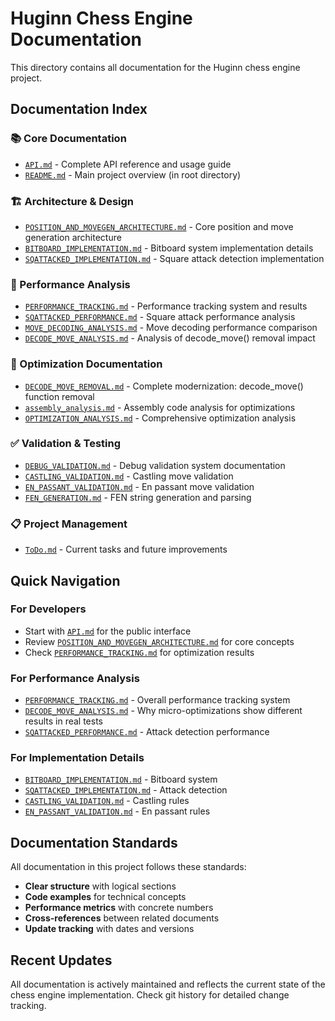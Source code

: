 # Huginn Chess Engine Documentation

This directory contains all documentation for the Huginn chess engine project.

## Documentation Index

### 📚 Core Documentation
- [`API.md`](API.md) - Complete API reference and usage guide
- [`README.md`](../README.md) - Main project overview (in root directory)

### 🏗️ Architecture & Design
- [`POSITION_AND_MOVEGEN_ARCHITECTURE.md`](POSITION_AND_MOVEGEN_ARCHITECTURE.md) - Core position and move generation architecture
- [`BITBOARD_IMPLEMENTATION.md`](BITBOARD_IMPLEMENTATION.md) - Bitboard system implementation details
- [`SQATTACKED_IMPLEMENTATION.md`](SQATTACKED_IMPLEMENTATION.md) - Square attack detection implementation

### 🚀 Performance Analysis
- [`PERFORMANCE_TRACKING.md`](PERFORMANCE_TRACKING.md) - Performance tracking system and results
- [`SQATTACKED_PERFORMANCE.md`](SQATTACKED_PERFORMANCE.md) - Square attack performance analysis
- [`MOVE_DECODING_ANALYSIS.md`](MOVE_DECODING_ANALYSIS.md) - Move decoding performance comparison
- [`DECODE_MOVE_ANALYSIS.md`](DECODE_MOVE_ANALYSIS.md) - Analysis of decode_move() removal impact

### 🔧 Optimization Documentation
- [`DECODE_MOVE_REMOVAL.md`](DECODE_MOVE_REMOVAL.md) - Complete modernization: decode_move() function removal
- [`assembly_analysis.md`](assembly_analysis.md) - Assembly code analysis for optimizations
- [`OPTIMIZATION_ANALYSIS.md`](OPTIMIZATION_ANALYSIS.md) - Comprehensive optimization analysis

### ✅ Validation & Testing
- [`DEBUG_VALIDATION.md`](DEBUG_VALIDATION.md) - Debug validation system documentation
- [`CASTLING_VALIDATION.md`](CASTLING_VALIDATION.md) - Castling move validation
- [`EN_PASSANT_VALIDATION.md`](EN_PASSANT_VALIDATION.md) - En passant move validation
- [`FEN_GENERATION.md`](FEN_GENERATION.md) - FEN string generation and parsing

### 📋 Project Management
- [`ToDo.md`](ToDo.md) - Current tasks and future improvements

## Quick Navigation

### For Developers
- Start with [`API.md`](API.md) for the public interface
- Review [`POSITION_AND_MOVEGEN_ARCHITECTURE.md`](POSITION_AND_MOVEGEN_ARCHITECTURE.md) for core concepts
- Check [`PERFORMANCE_TRACKING.md`](PERFORMANCE_TRACKING.md) for optimization results

### For Performance Analysis
- [`PERFORMANCE_TRACKING.md`](PERFORMANCE_TRACKING.md) - Overall performance tracking system
- [`DECODE_MOVE_ANALYSIS.md`](DECODE_MOVE_ANALYSIS.md) - Why micro-optimizations show different results in real tests
- [`SQATTACKED_PERFORMANCE.md`](SQATTACKED_PERFORMANCE.md) - Attack detection performance

### For Implementation Details
- [`BITBOARD_IMPLEMENTATION.md`](BITBOARD_IMPLEMENTATION.md) - Bitboard system
- [`SQATTACKED_IMPLEMENTATION.md`](SQATTACKED_IMPLEMENTATION.md) - Attack detection
- [`CASTLING_VALIDATION.md`](CASTLING_VALIDATION.md) - Castling rules
- [`EN_PASSANT_VALIDATION.md`](EN_PASSANT_VALIDATION.md) - En passant rules

## Documentation Standards

All documentation in this project follows these standards:
- **Clear structure** with logical sections
- **Code examples** for technical concepts
- **Performance metrics** with concrete numbers
- **Cross-references** between related documents
- **Update tracking** with dates and versions

## Recent Updates

All documentation is actively maintained and reflects the current state of the chess engine implementation. Check git history for detailed change tracking.
